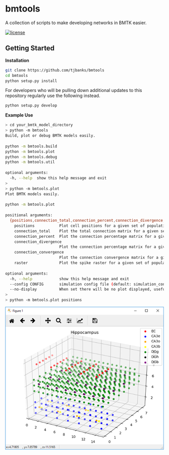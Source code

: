 # bmtools
A collection of scripts to make developing networks in BMTK easier.

[![license](https://img.shields.io/github/license/mashape/apistatus.svg?maxAge=2592000)](https://github.com/tjbanks/bmtool/blob/master/LICENSE) 

## Getting Started

**Installation**

```bash
git clone https://github.com/tjbanks/bmtools
cd bmtools
python setup.py install
```
For developers who will be pulling down additional updates to this repository regularly use the following instead.
```bash
python setup.py develop
```

**Example Use**

```bash
> cd your_bmtk_model_directory
> python -m bmtools
Build, plot or debug BMTK models easily.

python -m bmtools.build
python -m bmtools.plot
python -m bmtools.debug
python -m bmtools.util

optional arguments:
  -h, --help  show this help message and exit
>  
> python -m bmtools.plot
Plot BMTK models easily.

python -m bmtools.plot

positional arguments:
  {positions,connection_total,connection_percent,connection_divergence,connection_convergence,raster}
    positions           Plot cell positions for a given set of populations
    connection_total    Plot the total connection matrix for a given set of populations
    connection_percent  Plot the connection percentage matrix for a given set of populations
    connection_divergence
                        Plot the connection percentage matrix for a given set of populations
    connection_convergence
                        Plot the connection convergence matrix for a given set of populations
    raster              Plot the spike raster for a given set of populations

optional arguments:
  -h, --help            show this help message and exit
  --config CONFIG       simulation config file (default: simulation_config.json) [MUST be first argument]
  --no-display          When set there will be no plot displayed, useful for saving plots
>
> python -m bmtools.plot positions
```
![bmtools](./figure.png "Positions Figure")
